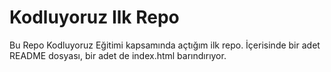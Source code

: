 # Kodluyoruz Ilk Repo
Bu Repo Kodluyoruz Eğitimi kapsamında açtığım ilk repo. İçerisinde bir adet README dosyası, bir adet de index.html barındırıyor.
